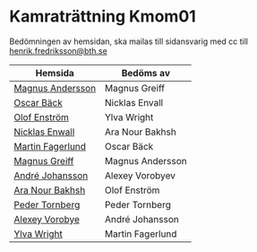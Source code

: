 # Kamraträttning Kmom01

Bedömningen av hemsidan, ska mailas till sidansvarig med cc till henrik.fredriksson@bth.se

|Hemsida | Bedöms av|
|---|---|
|[Magnus Andersson](http://magnusandersson.pythonanywhere.com/) | Magnus Greiff|
|[Oscar Bäck](http://www.student.bth.se/~osbb16/dbwebb-kurser/matmod/me/uppgift1/)|Nicklas Envall|
|[Olof Enström](http://www.student.bth.se/~olen16/dbwebb-kurser/matmod/me/uppgift1/)|Ylva Wright|
|[Nicklas Enwall](http://www.student.bth.se/~nien16/dbwebb-kurser/matmod/me/uppgift1/)|Ara Nour Bakhsh|
|[Martin Fagerlund](marton.pythonanywhere.com/reports/uppgift1/)|Oscar Bäck|
|[Magnus Greiff](http://www.student.bth.se/~magp16/dbwebb-kurser/matmod/me/uppgift1/uppgift1.html)|Magnus Andersson|
|[André  Johansson](http://andremartinj.pythonanywhere.com/)|Alexey Vorobyev|
|[Ara Nour Bakhsh](http://www.student.bth.se/~arno16/dbwebb-kurser/matmod/me/uppgift1/)|Olof Enström |
|[Peder Tornberg](http://www.student.bth.se/~peto16/dbwebb-kurser/matmod/me/uppgift1/app.cgi/)|Peder Tornberg|
|[Alexey Vorobye](http://80.78.218.152:1338/)|André Johansson|
|[Ylva Wright](http://www.student.bth.se/~ylwr15/dbwebb-kurser/matmod/me/uppgift1)|Martin Fagerlund|


